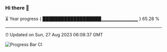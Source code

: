 ### Hi there 👋

⏳ Year progress { ███████████████████▁▁▁▁▁▁▁▁▁▁▁ } 65.28 %

---

⏰ Updated on Sun, 27 Aug 2023 06:08:37 GMT

![Progress Bar CI](https://github.com/Shyam-Makwana/GitHub-Actions-Demo/workflows/Progress%20Bar%20CI/badge.svg)
